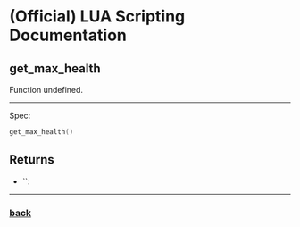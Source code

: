 
# (Official) LUA Scripting Documentation

## get_max_health

Function undefined.

___

Spec:

```lua
get_max_health()
```

## Returns

- ``: 

___

### [back](../getters)
